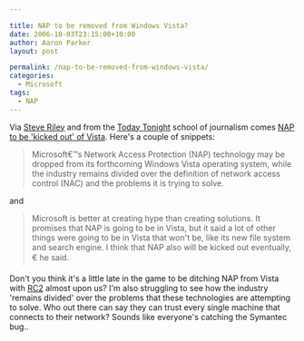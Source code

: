 ```yaml
---

title: NAP to be removed from Windows Vista?
date: 2006-10-03T23:15:00+10:00
author: Aaron Parker
layout: post

permalink: /nap-to-be-removed-from-windows-vista/
categories:
  - Microsoft
tags:
  - NAP
---
```

Via [Steve Riley](http://blogs.technet.com/steriley/archive/2006/10/03/Must-be-a-slow-news-day_3A00_-reporter-writes-100_2500_-crap.aspx) and from the [Today Tonight](http://au.yahoo.com/todaytonight/) school of journalism comes [NAP to be 'kicked out' of Vista](http://www.itweek.co.uk/itweek/news/2165364/nap-kicked-vista). Here's a couple of snippets:

> Microsoft€™s Network Access Protection (NAP) technology may be dropped from its forthcoming Windows Vista operating system, while the industry remains divided over the definition of network access control (NAC) and the problems it is trying to solve.

and

> Microsoft is better at creating hype than creating solutions. It promises that NAP is going to be in Vista, but it said a lot of other things were going to be in Vista that won't be, like its new file system and search engine. I think that NAP also will be kicked out eventually,€ he said.

Don't you think it's a little late in the game to be ditching NAP from Vista with [RC2](http://www.windowsitpro.com/windowspaulthurrott/Article/ArticleID/93715/windowspaulthurrott_93715.html) almost upon us? I'm also struggling to see how the industry 'remains divided' over the problems that these technologies are attempting to solve. Who out there can say they can trust every single machine that connects to their network? Sounds like everyone's catching the Symantec bug..